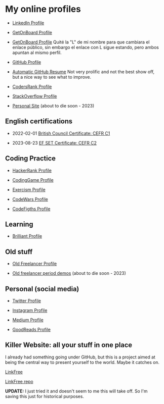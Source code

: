 # My online profiles

- [LinkedIn Profile](https://www.linkedin.com/in/fernando-canizo/)

- [GetOnBoard Profile](https://www.getonbrd.com/p/fernando-l-canizo)
- [GetOnBoard Profile](https://www.getonbrd.com/p/fernando-canizo)
  Quité la "L" de mi nombre para que cambiara el enlace público, sin embargo el enlace con L sigue estando, pero ambos apuntan al mismo perfil.

- [GitHub Profile](https://github.com/fernandocanizo/)

- [Automatic GitHub Resume](https://resume.github.io/?fernandocanizo)
  Not very prolific and not the best show off, but a nice way to see what to
  improve.

- [CodersRank Profile](https://profile.codersrank.io/user/fernandocanizo)

- [StackOverflow Profile](https://stackoverflow.com/users/978452/flc)

- [Personal Site](https://fernandocanizo.dev/) (about to die soon - 2023)

## English certifications

- 2022-02-01 [British Council Certificate: CEFR C1](https://api2.englishscore.com/verify/4456a02f)

- 2023-08-23 [EF SET Certificate: CEFR C2](https://www.efset.org/cert/FCykGU)

## Coding Practice

- [HackerRank Profile](https://www.hackerrank.com/FernandoCanizo)

- [CodingGame Profile](https://www.codingame.com/profile/60f9b0bca179f951e750f5e4a7b6d0c4214716)

- [Exercism Profile](https://exercism.org/profiles/intro)

- [CodeWars Profile](https://www.codewars.com/users/FernandoCanizo)

- [CodeFigths Profile](https://app.codesignal.com/profile/flc)


## Learning

- [Brilliant Profile](https://brilliant.org/profile/fernando-6e2pe4/)


## Old stuff

- [Old Freelancer Profile](https://www.freelancer.com/u/FernandoCanizo)

- [Old freelancer period demos](http://demos.muriandre.com/) (about to die soon - 2023)


## Personal (social media)

- [Twitter Profile](https://twitter.com/fcanizo)

- [Instagram Profile](https://www.instagram.com/ferlucamza/)

- [Medium Profile](https://medium.com/@fernandocanizo)

- [GoodReads Profile](https://www.goodreads.com/user/show/63375606-fernando-canizo)

## Killer Website: all your stuff in one place

I already had something going under GitHub, but this is a project aimed at being the central way to present yourself to the world. Maybe it catches on.

[LinkFree](https://linkfree.io/)

[LinkFree repo](https://github.com/EddieHubCommunity/LinkFree)

**UPDATE:** I just tried it and doesn't seem to me this will take off. So I'm saving this just for historical purposes.
